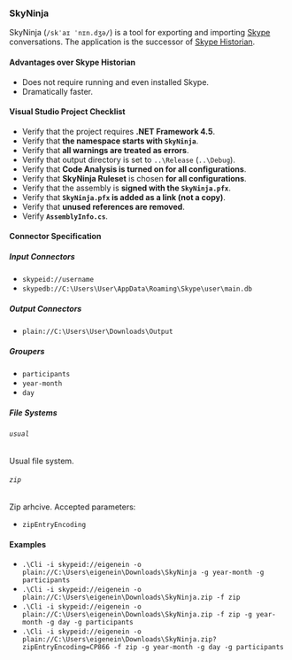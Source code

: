 ### SkyNinja

SkyNinja (`/skˈaɪ ˈnɪn.dʒə/`) is a tool for exporting and importing [Skype](http://www.skype.com) conversations. The application is the successor of [Skype Historian](http://eigene.in/skype-historian).

#### Advantages over Skype Historian

* Does not require running and even installed Skype.
* Dramatically faster.

#### Visual Studio Project Checklist

* Verify that the project requires **.NET Framework 4.5**.
* Verify that **the namespace starts with `SkyNinja`**.
* Verify that **all warnings are treated as errors**.
* Verify that output directory is set to `..\Release` (`..\Debug`).
* Verify that **Code Analysis is turned on for all configurations**.
* Verify that **SkyNinja Ruleset** is chosen **for all configurations**.
* Verify that the assembly is **signed with the `SkyNinja.pfx`**.
* Verify that **`SkyNinja.pfx` is added as a link (not a copy)**.
* Verify that **unused references are removed**.
* Verify **`AssemblyInfo.cs`**.

#### Connector Specification

##### Input Connectors

* `skypeid://username`
* `skypedb://C:\Users\User\AppData\Roaming\Skype\user\main.db`

##### Output Connectors

* `plain://C:\Users\User\Downloads\Output`

##### Groupers

* `participants`
* `year-month`
* `day`

##### File Systems

###### `usual`

Usual file system.

###### `zip`

Zip arhcive. Accepted parameters:

* `zipEntryEncoding`

#### Examples

* `.\Cli -i skypeid://eigenein -o plain://C:\Users\eigenein\Downloads\SkyNinja -g year-month -g participants`
* `.\Cli -i skypeid://eigenein -o plain://C:\Users\eigenein\Downloads\SkyNinja.zip -f zip`
* `.\Cli -i skypeid://eigenein -o plain://C:\Users\eigenein\Downloads\SkyNinja.zip -f zip -g year-month -g day -g participants`
* `.\Cli -i skypeid://eigenein -o plain://C:\Users\eigenein\Downloads\SkyNinja.zip?zipEntryEncoding=CP866 -f zip -g year-month -g day -g participants`
